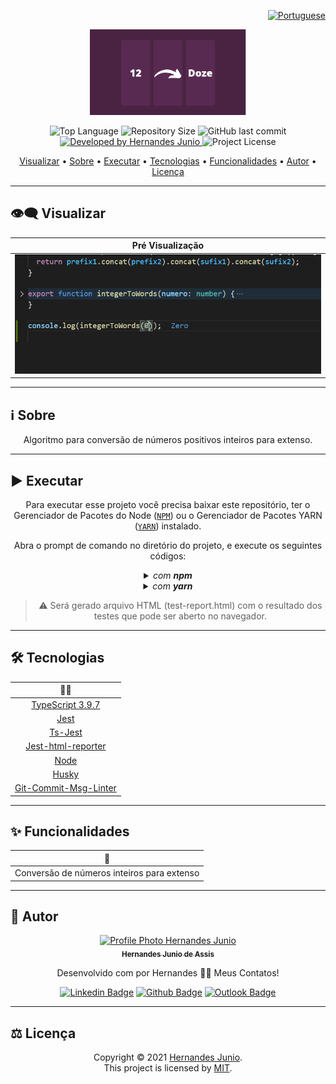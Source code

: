 <div align="right">
  
  [![Portuguese](https://www.countryflags.io/br/flat/32.png)](README.md)
    
</div>

<p align="center">
  <img alt="Conversão de Inteiro por extenso" src=".github/logo.png" width="250px"/>
</p>

<p align="center">
  <img alt="Top Language" src="https://img.shields.io/github/languages/top/hernandesjunio/inteiro-por-extenso?color=3498db&style=for-the-badge">
  <img alt="Repository Size" src="https://img.shields.io/github/repo-size/hernandesjunio/inteiro-por-extenso?color=3498db&style=for-the-badge">
  <img alt="GitHub last commit" src="https://img.shields.io/github/last-commit/hernandesjunio/inteiro-por-extenso?color=3498db&style=for-the-badge">   
  <a href="https://github.com/hernandesjunio">
    <img alt="Developed by Hernandes Junio" src="https://img.shields.io/badge/Developer-Hernandes-%3498db?color=3498db&style=for-the-badge">
  </a>  
  <img alt="Project License" src="https://img.shields.io/apm/l/vim-mode?style=for-the-badge"/>  
</p>

<p align="center">
 <a href="#eye_speech_bubble-visualizar">Visualizar</a> •
 <a href="#information_source-sobre">Sobre</a> •
 <a href="#arrow_forward-executar">Executar</a> •
 <a href="#hammer_and_wrench-tecnologias">Tecnologias</a> • 
 <a href="#sparkles-funcionalidades">Funcionalidades</a> •
 <a href="#boy-autor">Autor</a> •
 <a href="#balance_scale-licença">Licença</a>
</p>

---

## :eye_speech_bubble: **Visualizar**

<div align="center">

| Pré Visualização  
| :------------------------------------------------------------------------------------:
| <kbd><img src=".github/preview.gif" alt="Desktop"/></kbd>

</div>
  
---

## :information_source: Sobre

<div align="center">

Algoritmo para conversão de números positivos inteiros para extenso.

---

</div>

## :arrow_forward: **Executar**

<div align="center">

Para executar esse projeto você precisa baixar este repositório, ter o Gerenciador de Pacotes do Node ([`NPM`](https://www.npmjs.com/get-npm)) ou o Gerenciador de Pacotes YARN ([`YARN`](https://yarnpkg.com/getting-started)) instalado.

Abra o prompt de comando no diretório do projeto, e execute os seguintes códigos:

<details>
  <summary><i>com <b>npm</b></i></summary>
  
```bash
# Instalar dependências
$ npm install ou npm i

# Executar os testes com Jest

$ npm test

````

</details>

<details>
<summary><i>com <b>yarn</b></i></summary>

```bash
# Instalar dependências
$ yarn install

# Executar os testes com Jest
$ npm test

````

</details>

> ⚠️ Será gerado arquivo HTML (test-report.html) com o resultado dos testes que pode ser aberto no navegador.

</div>

---

## :hammer_and_wrench: **Tecnologias**

<div align="center">

|                                      👨‍💻                                      |
| :--------------------------------------------------------------------------: |
|             [TypeScript 3.9.7](https://www.typescriptlang.org/)              |
|              [Jest](https://jestjs.io/docs/en/getting-started)               |
|               [Ts-Jest](https://www.npmjs.com/package/ts-jest)               |
|    [Jest-html-reporter](https://www.npmjs.com/package/jest-html-reporter)    |
|                        [Node](https://nodejs.org/en/)                        |
|                 [Husky](https://www.npmjs.com/package/husky)                 |
| [Git-Commit-Msg-Linter](https://www.npmjs.com/package/git-commit-msg-linter) |

</div>

---

## :sparkles: **Funcionalidades**

<div align="center">

|              :page_facing_up:              |
| :----------------------------------------: |
| Conversão de números inteiros para extenso |

</div>

---

## 🧑 **Autor**

<div align="center">

<a href="https://github.com/hernandesjunio">
 <img src="https://avatars1.githubusercontent.com/u/9919?s=200&v=4" width="100px;" alt="Profile Photo Hernandes Junio"/>
 <br/>
 <sub><b>Hernandes Junio de Assis</b></sub>
</a>

Desenvolvido com por Hernandes 👋🏽 Meus Contatos!

[![Linkedin Badge](https://img.shields.io/badge/-Hernandes-blue?style=flat-square&logo=Linkedin&logoColor=white)](https://www.linkedin.com/in/hernandesjunio/)
[![Github Badge](https://img.shields.io/badge/-Hernandes-000?style=flat-square&logo=Github&logoColor=white)](https://github.com/hernandesjunio)
[![Outlook Badge](https://img.shields.io/badge/-Hernandes-0078d4?style=flat-square&logo=microsoft-outlook&logoColor=white)](mailto:hernandesjunio@gmail.com)

</div>

---

## :balance_scale: **Licença**

<div align="center">

Copyright © 2021 [Hernandes Junio](https://github.com/hernandesjunio).<br />
This project is licensed by [MIT](./LICENSE).

</div>
